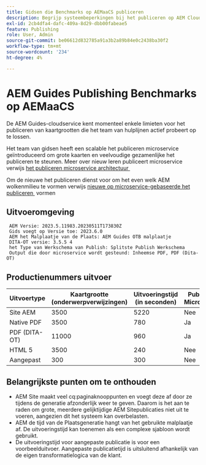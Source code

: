 ```yaml
---
title: Gidsen die Benchmarks op AEMaaCS publiceren
description: Begrijp systeembeperkingen bij het publiceren op AEM Cloud.
exl-id: 2cb4dfa4-dafc-409a-8d29-dbb00fabeae5
feature: Publishing
role: User, Admin
source-git-commit: be06612d832785a91a3b2a89b84e0c2438ba30f2
workflow-type: tm+mt
source-wordcount: '234'
ht-degree: 4%

---
```


# AEM Guides Publishing Benchmarks op AEMaaCS

De AEM Guides-cloudservice kent momenteel enkele limieten voor het publiceren van kaartgrootten die het team van hulplijnen actief probeert op te lossen.

Het team van gidsen heeft een scalable het publiceren microservice geïntroduceerd om grote kaarten en veelvoudige gezamenlijke het publiceren te steunen. Meer over nieuw leren publiceert microservice verwijs [&#x200B; het publiceren microservice architectuur &#x200B;](publish-microservice-architecture-and-performance.md)

Om de nieuwe het publiceren dienst voor om het even welk AEM wolkenmilieu te vormen verwijs [&#x200B; nieuwe op microservice-gebaseerde het publiceren &#x200B;](configure-microservices.md) vormen


## Uitvoeromgeving

     AEM Versie: 2023.5.11983.20230511T173830Z 
     Gids voegt op Versie toe: 2023.6.0 
     AEM het Malplaatje van de Plaats: AEM Guides OTB malplaatje 
     DITA-OT versie: 3.5.5 4 
     het Type van Werkschema van Publish: Splitste Publish Werkschema 
     Output die door microservice wordt gesteund: Inheemse PDF, PDF (Dita-OT) 

## Productienummers uitvoer

| Uitvoertype | Kaartgrootte (onderwerpverwijzingen) | Uitvoeringstijd (in seconden) | Publishing Microservice |
|---------------|------------------------------|----------------------------|-----------------------|
| Site AEM | 3500 | 5220 | Nee |
| Native PDF | 3500 | 780 | Ja |
| PDF (DITA-OT) | 11000 | 960 | Ja |
| HTML 5 | 3500 | 240 | Nee |
| Aangepast | 300 | 300 | Nee |

## Belangrijkste punten om te onthouden

- AEM Site maakt veel cq:paginaknooppunten en voegt deze af door ze tijdens de generatie afzonderlijk weer te geven. Daarom is het aan te raden om grote, meerdere gelijktijdige AEM Sitepublicaties niet uit te voeren, aangezien dit het systeem kan overbelasten.
- AEM de tijd van de Plaatsgeneratie hangt van het gebruikte malplaatje af. De uitvoeringstijd kan toenemen als een complexe sjabloon wordt gebruikt.
- De uitvoeringstijd voor aangepaste publicatie is voor een voorbeelduitvoer. Aangepaste publicatietijd is uitsluitend afhankelijk van de eigen transformatielogica van de klant.

